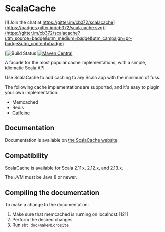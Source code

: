 # ScalaCache

[![Join the chat at https://gitter.im/cb372/scalacache](https://badges.gitter.im/cb372/scalacache.svg)](https://gitter.im/cb372/scalacache?utm_source=badge&utm_medium=badge&utm_campaign=pr-badge&utm_content=badge)

[![Build Status](https://github.com/cb372/scalacache/workflows/Continuous%20Integration/badge.svg) [![Maven Central](https://img.shields.io/maven-central/v/com.github.cb372/scalacache-core_2.12.svg)](http://search.maven.org/#search%7Cga%7C1%7Cscalacache)

A facade for the most popular cache implementations, with a simple, idiomatic Scala API.

Use ScalaCache to add caching to any Scala app with the minimum of fuss.

The following cache implementations are supported, and it's easy to plugin your own implementation:
* Memcached
* Redis
* [Caffeine](https://github.com/ben-manes/caffeine)

## Documentation

Documentation is available on [the ScalaCache website](https://cb372.github.io/scalacache/).

## Compatibility

ScalaCache is available for Scala 2.11.x, 2.12.x, and 2.13.x.

The JVM must be Java 8 or newer.

## Compiling the documentation

To make a change to the documentation:

1. Make sure that memcached is running on localhost:11211
2. Perform the desired changes
3. Run `sbt doc/makeMicrosite`

